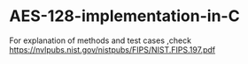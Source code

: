 # AES-128-implementation-in-C

For explanation of methods and test cases ,check
https://nvlpubs.nist.gov/nistpubs/FIPS/NIST.FIPS.197.pdf
